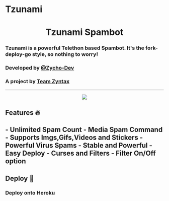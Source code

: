 # Tzunami

<h1 align="center">Tzunami Spambot</h1>

### Tzunami is a powerful Telethon based Spambot. It's the fork-deploy-go style, so nothing to worry!
### Developed by [@Zycho-Dev](https://t.me/Zycho_66)
### A project by [Team Zyntax](https://t.me/Zyntax_chat_zone)

<hr>

<p align="center">
  <img src="https://telegra.ph/file/9daafeb39193a4a22ee5c.jpg" href="http://t.me/Zyntax_chat_zone">
</p>

<h2> Features 🔥 <h2>
- Unlimited Spam Count
- Media Spam Command
- Supports Imgs,Gifs,Videos and Stickers
- Powerful Virus Spams
- Stable and Powerful
- Easy Deploy
- Curses and Filters
- Filter On/Off option

## Deploy 🚀

### Deploy onto Heroku
